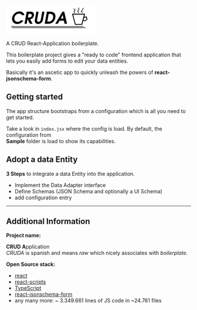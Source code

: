 
![CRUDA - CRUD React-Application boilerplate](public/logos/logo-h80.png "CRUDA")

A CRUD React-Application boilerplate.

This boilerplate project gives a "ready to code" frontend application that lets
you easily add forms to edit your data entities.

Basically it's an ascetic app to quickly unleash the powers of **react-jsonschema-form**.

## Getting started
The app structure bootstraps from a configuration which is all you need to get started.

Take a look in ```index.jsx``` where the config is load. By default, the configuration from   
**Sample** folder is load to show its capabilities.

## Adopt a data Entity
**3 Steps** to integrate a data Entity into the application.

- Implement the Data Adapter interface
- Define Schemas (JSON Schema and optionally a UI Schema)
- add configuration entry

---

## Additional Information

**Project name:**

**CRUD A**pplication  
*CRUDA* is spanish and means *raw* which nicely associates with *boilerplate*.

**Open Source stack:**
* <a href="https://github.com/facebook/react">react</a>
* <a href="https://github.com/facebook/create-react-app/tree/master/packages/react-scripts">react-scripts</a>
* <a href="https://github.com/microsoft/TypeScript">TypeScript</a>
* <a href="https://github.com/rjsf-team/react-jsonschema-form">react-jsonschema-form</a>
* any many more: ~ 3.349.661 lines of JS code in ~24.761 files

